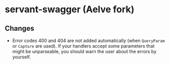 # servant-swagger (Aelve fork)

## Changes

* Error codes 400 and 404 are not added automatically (when `QueryParam` or
  `Capture` are used). If your handlers accept some parameters that might be
  unparseable, you should warn the user about the errors by yourself.